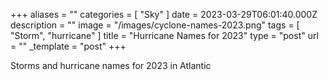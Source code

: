 +++
aliases = ""
categories = [ "Sky" ]
date = 2023-03-29T06:01:40.000Z
description = ""
image = "/images/cyclone-names-2023.png"
tags = [ "Storm", "hurricane" ]
title = "Hurricane Names for 2023"
type = "post"
url = ""
_template = "post"
+++

Storms and hurricane names for 2023 in Atlantic
